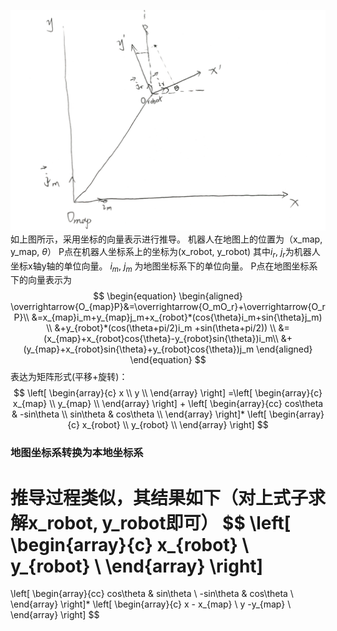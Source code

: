 ![lanelet2_arch](../../Resourse/coordinate_transform.png)
如上图所示，采用坐标的向量表示进行推导。
机器人在地图上的位置为（x_map, y_map, $\theta$）
P点在机器人坐标系上的坐标为(x_robot, y_robot)
其中$i_r$, $j_r$为机器人坐标x轴y轴的单位向量。
$i_m$, $j_m$ 为地图坐标系下的单位向量。
P点在地图坐标系下的向量表示为
$$
\begin{equation}
\begin{aligned}
\overrightarrow{O_{map}P}&=\overrightarrow{O_mO_r}+\overrightarrow{O_rP}\\ 
&=x_{map}i_m+y_{map}j_m+x_{robot}*(cos{\theta}i_m+sin{\theta}j_m) \\
&+y_{robot}*(cos(\theta+pi/2)i_m +sin(\theta+pi/2)) \\
&=(x_{map}+x_{robot}cos{\theta}-y_{robot}sin{\theta})i_m\\
&+(y_{map}+x_{robot}sin{\theta}+y_{robot}cos{\theta})j_m
\end{aligned}
\end{equation}
$$
表达为矩阵形式(平移+旋转)：
$$
\left[ \begin{array}{c}
x \\
y  \\
  \end{array} \right]
=\left[ \begin{array}{c}
x_{map} \\
y_{map}  \\
  \end{array} \right]
+
\left[ \begin{array}{cc}
cos\theta & -sin\theta \\
sin\theta & cos\theta  \\
  \end{array} \right]*
\left[ \begin{array}{c}
x_{robot} \\
y_{robot}  \\
  \end{array} \right]
$$
### 地图坐标系转换为本地坐标系
推导过程类似，其结果如下（对上式子求解x_robot, y_robot即可）
$$
\left[ \begin{array}{c}
x_{robot} \\
y_{robot}  \\
  \end{array} \right]
=
\left[ \begin{array}{cc}
cos\theta & sin\theta \\
-sin\theta & cos\theta  \\
  \end{array} \right]*
  \left[ \begin{array}{c}
x - x_{map} \\
y -y_{map}  \\
\end{array} \right] 
$$
